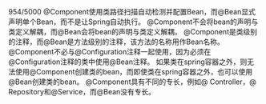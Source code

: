 
954/5000
@Component使用类路径扫描自动检测并配置Bean，而@Bean显式声明单个Bean，而不是让Spring自动执行。
@Component不会将bean的声明与类定义解耦，而@Bean会将bean的声明与类定义解耦。
@Component是类级别的注释，而@Bean是方法级别的注释，该方法的名称用作Bean名称。
@Component不必与@Configuration注释一起使用，因为必须在@Configuration注释的类中使用@Bean注释。
如果类在spring容器之外，则无法使用@Component创建类的bean，而即使类在spring容器之外，也可以使用@Bean创建类的bean。
@Component具有不同的专长，例如@ Controller，@ Repository和@Service，而@Bean没有专长。
